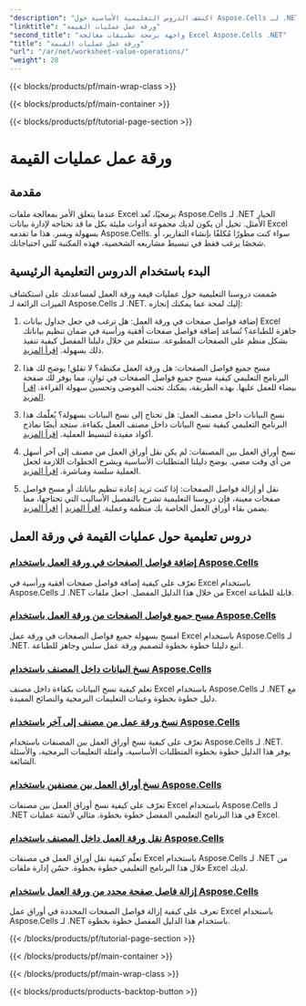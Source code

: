 ```yaml
---
"description": "اكتشف الدروس التعليمية الأساسية حول Aspose.Cells لـ .NET، والتي تغطي عمليات قيمة ورقة العمل لتحسين مشاريع Excel الخاصة بك."
"linktitle": "ورقة عمل عمليات القيمة"
"second_title": "واجهة برمجة تطبيقات معالجة Excel Aspose.Cells .NET"
"title": "ورقة عمل عمليات القيمة"
"url": "/ar/net/worksheet-value-operations/"
"weight": 28
---
```


{{< blocks/products/pf/main-wrap-class >}}

{{< blocks/products/pf/main-container >}}

{{< blocks/products/pf/tutorial-page-section >}}

# ورقة عمل عمليات القيمة

## مقدمة

عندما يتعلق الأمر بمعالجة ملفات Excel برمجيًا، تُعد Aspose.Cells لـ .NET الخيار الأمثل. تخيل أن يكون لديك مجموعة أدوات مليئة بكل ما قد تحتاجه لإدارة بيانات Excel بسهولة ويسر. هذا ما تقدمه Aspose.Cells. سواء كنت مطورًا مُكلفًا بإنشاء التقارير، أو شخصًا يرغب فقط في تبسيط مشاريعه الشخصية، فهذه المكتبة تُلبي احتياجاتك.

## البدء باستخدام الدروس التعليمية الرئيسية

صُممت دروسنا التعليمية حول عمليات قيمة ورقة العمل لمساعدتك على استكشاف الميزات الرائعة لـ Aspose.Cells لـ .NET. إليك لمحة عما يمكنك إنجازه:

1. إضافة فواصل صفحات في ورقة العمل: هل ترغب في جعل جداول بيانات Excel جاهزة للطباعة؟ تُساعد إضافة فواصل صفحات أفقية ورأسية في ضمان تنظيم بياناتك بشكل منظم على الصفحات المطبوعة. ستتعلم من خلال دليلنا المفصل كيفية تنفيذ ذلك بسهولة. [اقرأ المزيد](./add-page-breaks/).

2. مسح جميع فواصل الصفحات: هل ورقة العمل مكتظة؟ لا تقلق! يوضح لك هذا البرنامج التعليمي كيفية مسح جميع فواصل الصفحات في ثوانٍ، مما يوفر لك صفحة بيضاء للعمل عليها. بهذه الطريقة، يمكنك تجنب الفوضى وتحسين سهولة القراءة. [اقرأ المزيد](./clear-all-page-breaks/).

3. نسخ البيانات داخل مصنف العمل: هل تحتاج إلى نسخ البيانات بسهولة؟ يُعلّمك هذا البرنامج التعليمي كيفية نسخ البيانات داخل مصنف العمل بكفاءة. ستجد أيضًا نماذج أكواد مفيدة لتبسيط العملية. [اقرأ المزيد](./copy-data-within-workbook/).

4. نسخ أوراق العمل بين المصنفات: لم يكن نقل أوراق العمل من مصنف إلى آخر أسهل من أي وقت مضى. يوضح دليلنا المتطلبات الأساسية ويشرح الخطوات اللازمة لجعل العملية سلسة ومباشرة. [اقرأ المزيد](./copy-worksheet-between-workbooks/).

5. نقل أو إزالة فواصل الصفحات: إذا كنت تريد إعادة تنظيم بياناتك أو مسح فواصل صفحات معينة، فإن دروسنا التعليمية تشرح بالتفصيل الأساليب التي تحتاجها، مما يضمن بقاء أوراق العمل الخاصة بك منظمة وعملية. [اقرأ المزيد](./move-worksheet-within-workbook/) | [اقرأ المزيد](./remove-specific-page-break/).

## دروس تعليمية حول عمليات القيمة في ورقة العمل
### [إضافة فواصل الصفحات في ورقة العمل باستخدام Aspose.Cells](./add-page-breaks/)
تعرّف على كيفية إضافة فواصل صفحات أفقية ورأسية في Excel باستخدام Aspose.Cells لـ .NET من خلال هذا الدليل المفصل. اجعل ملفات Excel قابلة للطباعة.
### [مسح جميع فواصل الصفحات من ورقة العمل باستخدام Aspose.Cells](./clear-all-page-breaks/)
امسح بسهولة جميع فواصل الصفحات في ورقة عمل Excel باستخدام Aspose.Cells لـ .NET. اتبع دليلنا خطوة بخطوة لتصميم ورقة عمل سلس وجاهز للطباعة.
### [نسخ البيانات داخل المصنف باستخدام Aspose.Cells](./copy-data-within-workbook/)
تعلم كيفية نسخ البيانات بكفاءة داخل مصنف Excel باستخدام Aspose.Cells لـ .NET مع دليل خطوة بخطوة وعينات التعليمات البرمجية والنصائح المفيدة.
### [نسخ ورقة عمل من مصنف إلى آخر باستخدام Aspose.Cells](./copy-worksheet-between-workbooks/)
تعرّف على كيفية نسخ أوراق العمل بين المصنفات باستخدام Aspose.Cells لـ .NET. يوفر هذا الدليل خطوة بخطوة المتطلبات الأساسية، وأمثلة التعليمات البرمجية، والأسئلة الشائعة.
### [نسخ أوراق العمل بين مصنفين باستخدام Aspose.Cells](./copy-worksheets-between-workbooks/)
تعرّف على كيفية نسخ أوراق العمل بين مصنفات Excel باستخدام Aspose.Cells لـ .NET في هذا البرنامج التعليمي المفصل خطوة بخطوة. مثالي لأتمتة عمليات Excel.
### [نقل ورقة العمل داخل المصنف باستخدام Aspose.Cells](./move-worksheet-within-workbook/)
تعلّم كيفية نقل أوراق العمل في مصنفات Excel باستخدام Aspose.Cells لـ .NET من خلال هذا البرنامج التعليمي خطوة بخطوة. حسّن إدارة ملفات Excel لديك.
### [إزالة فاصل صفحة محدد من ورقة العمل باستخدام Aspose.Cells](./remove-specific-page-break/)
تعرف على كيفية إزالة فواصل الصفحات المحددة في أوراق عمل Excel باستخدام Aspose.Cells لـ .NET باستخدام هذا الدليل المفصل خطوة بخطوة.

{{< /blocks/products/pf/tutorial-page-section >}}

{{< /blocks/products/pf/main-container >}}

{{< /blocks/products/pf/main-wrap-class >}}

{{< blocks/products/products-backtop-button >}}